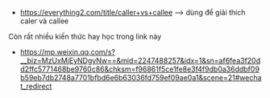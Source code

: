 - https://everything2.com/title/caller+vs+callee --> dùng để giải thích caler và callee

Còn rất nhiều kiến thức hay học trong link này
- https://mp.weixin.qq.com/s?__biz=MzUxMjEyNDgyNw==&mid=2247488257&idx=1&sn=af6fea3f20dd2ffc5771468be9760c86&chksm=f96861f5ce1fe8e3f4f9db0a36ddbf09b59eb7db2748a7701bfbd6e6b63036fd759ef09ae0a1&scene=21#wechat_redirect
